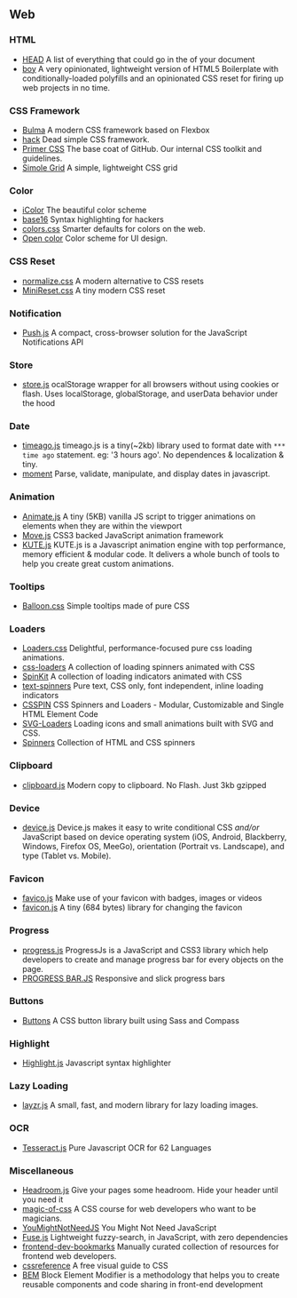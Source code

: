 ## Web

### HTML
- [HEAD](https://github.com/joshbuchea/HEAD) A list of everything that could go in the <head> of your document
- [boy](https://github.com/corysimmons/boy) A very opinionated, lightweight version of HTML5 Boilerplate with conditionally-loaded polyfills and an opinionated CSS reset for firing up web projects in no time.

### CSS Framework
- [Bulma](https://github.com/jgthms/bulma) A modern CSS framework based on Flexbox
- [hack](https://github.com/egoist/hack) Dead simple CSS framework.
- [Primer CSS](https://github.com/primer/primer) The base coat of GitHub. Our internal CSS toolkit and guidelines.
- [Simole Grid](https://github.com/zachacole/Simple-Grid) A simple, lightweight CSS grid

### Color
- [iColor](https://github.com/lvwzhen/icolor) The beautiful color scheme
- [base16](https://github.com/chriskempson/base16) Syntax highlighting for hackers
- [colors.css](https://github.com/mrmrs/colors) Smarter defaults for colors on the web.
- [Open color](https://github.com/yeun/open-color) Color scheme for UI design.

### CSS Reset
- [normalize.css](https://github.com/necolas/normalize.css/) A modern alternative to CSS resets
- [MiniReset.css](https://github.com/jgthms/minireset.css) A tiny modern CSS reset

### Notification
- [Push.js](https://github.com/Nickersoft/push.js) A compact, cross-browser solution for the JavaScript Notifications API

### Store
- [store.js](https://github.com/marcuswestin/store.js) ocalStorage wrapper for all browsers without using cookies or flash. Uses localStorage, globalStorage, and userData behavior under the hood

### Date
- [timeago.js](https://github.com/hustcc/timeago.js) timeago.js is a tiny(~2kb) library used to format date with `*** time ago` statement. eg: '3 hours ago'. No dependences & localization & tiny.
- [moment](https://github.com/moment/moment) Parse, validate, manipulate, and display dates in javascript.

### Animation
- [Animate.js](https://github.com/jshjohnson/Animate) A tiny (5KB) vanilla JS script to trigger animations on elements when they are within the viewport
- [Move.js](https://github.com/visionmedia/move.js) CSS3 backed JavaScript animation framework
- [KUTE.js](http://thednp.github.io/kute.js/index.html) KUTE.js is a Javascript animation engine with top performance, memory efficient & modular code. It delivers a whole bunch of tools to help you create great custom animations.

### Tooltips
- [Balloon.css](https://github.com/kazzkiq/balloon.css) Simple tooltips made of pure CSS

### Loaders
- [Loaders.css](https://github.com/ConnorAtherton/loaders.css) Delightful, performance-focused pure css loading animations.
- [css-loaders](https://github.com/lukehaas/css-loaders) A collection of loading spinners animated with CSS
- [SpinKit](https://github.com/tobiasahlin/SpinKit) A collection of loading indicators animated with CSS
- [text-spinners](http://tawian.io/text-spinners/) Pure text, CSS only, font independent, inline loading indicators
- [CSSPIN](https://github.com/webkul/csspin) CSS Spinners and Loaders - Modular, Customizable and Single HTML Element Code
- [SVG-Loaders](https://github.com/SamHerbert/SVG-Loaders) Loading icons and small animations built with SVG and CSS.
- [Spinners](https://github.com/boguz/Spinners) Collection of HTML and CSS spinners

### Clipboard
- [clipboard.js](https://github.com/zenorocha/clipboard.js/) Modern copy to clipboard. No Flash. Just 3kb gzipped

### Device
- [device.js](https://github.com/matthewhudson/device.js) Device.js makes it easy to write conditional CSS _and/or_ JavaScript based on device operating system (iOS, Android, Blackberry, Windows, Firefox OS, MeeGo), orientation (Portrait vs. Landscape), and type (Tablet vs. Mobile).

### Favicon
- [favico.js](https://github.com/ejci/favico.js) Make use of your favicon with badges, images or videos
- [favicon.js](https://github.com/dlom/favicon.js) A tiny (684 bytes) library for changing the favicon

### Progress
- [progress.js](https://github.com/usablica/progress.js) ProgressJs is a JavaScript and CSS3 library which help developers to create and manage progress bar for every objects on the page.
- [PROGRESS BAR.JS](https://github.com/kimmobrunfeldt/progressbar.js) Responsive and slick progress bars

### Buttons
- [Buttons](https://github.com/alexwolfe/Buttons) A CSS button library built using Sass and Compass

### Highlight
- [Highlight.js](https://github.com/isagalaev/highlight.js) Javascript syntax highlighter

### Lazy Loading
- [layzr.js](https://github.com/callmecavs/layzr.js) A small, fast, and modern library for lazy loading images.

### OCR
- [Tesseract.js](https://github.com/naptha/tesseract.js) Pure Javascript OCR for 62 Languages

### Miscellaneous
- [Headroom.js](https://github.com/WickyNilliams/headroom.js) Give your pages some headroom. Hide your header until you need it
- [magic-of-css](https://github.com/adamschwartz/magic-of-css) A CSS course for web developers who want to be magicians.
- [YouMightNotNeedJS](https://github.com/una/YouMightNotNeedJS/) You Might Not Need JavaScript
- [Fuse.js](https://github.com/krisk/fuse) Lightweight fuzzy-search, in JavaScript, with zero dependencies
- [frontend-dev-bookmarks](https://github.com/dypsilon/frontend-dev-bookmarks) Manually curated collection of resources for frontend web developers.
- [cssreference](http://cssreference.io/) A free visual guide to CSS
- [BEM](http://getbem.com/) Block Element Modifier is a methodology that helps you to create reusable components and code sharing in front-end development
